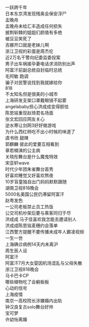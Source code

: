 一跃跨千年  
日本东京湾发现残奥会保安浮尸  
孟晚舟  
孟晚舟未给汇丰造成任何损失  
披荆斩棘的姐姐们颜值有多绝  
被豆豆笑死了  
吉娜开口就是老妹儿啊  
浙江卫视的彩蛋是周杰伦  
近2万名干警向纪委监委投案  
男子出车祸接孕妻电话求消防别出声  
阿富汗前副总统自封临时总统  
毛阿敏 跑调  
骗子对民警说找到我就嫁给你  
818  
不太知名但是很美的小城市  
上海研发支架口罩戴眼镜不起雾  
angelababy担心洪成成变得胆怯  
陈思铭重现赵琦君名场面  
张文宏回应网友关心  
逆水寒让剑网3好好做游戏  
为什么西红柿吃不出小时候的味道了  
虞书欣 甜辣  
郭麒麟 彼此的爱要互相看到  
章若楠演的公主病  
关晓彤舞台是什么魔鬼特效  
宋亚轩wave  
时代少年团朱雀舞台首秀  
好喜欢睡觉又好喜欢熬夜  
10岁盲童独自出门妈妈默默跟随  
湖南卫视818晚会  
5000名美国公民仍滞留阿富汗  
赵粤发色  
一公司老板禁止员工热饭  
公交司机吵架后要与乘客同归于尽  
洪成成 马子佳喜欢我怎能去邀请别人  
洪成成陈思铭麦穗约会落单  
江西警方提醒不要传播未成年人霸凌视频  
一生一世  
上海确诊病例14天内未离沪  
周生辰人设  
阿富汗  
阿富汗7月大女婴因机场混乱与父母失散  
浙江卫视818晚会  
马卡巴卡CP  
哪些植物吃了会躺板板  
心动的信号  
上海疫情  
南京一高校院长涉嫌婚内出轨  
钟汉良复古solo舞台好帅  
宝可梦  
许幼怡离婚  
